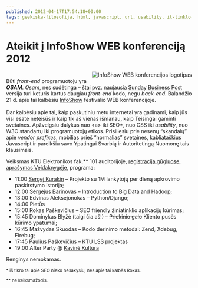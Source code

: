 ```yaml
---
published: 2012-04-17T17:54:18+00:00
tags: geekiska-filosofija, html, javascript, url, usability, it-tinklo-kurimas
---
```


# Ateikit į InfoShow WEB konferenciją 2012

<p><img src="https://www.dominykas.lt/uploads/2012/04/41607_292463217490036_926997090_n.jpg" style="margin-left: 1em; margin-bottom: 1em; float: right; border: 0;" alt="InfoShow WEB konferencijos logotipas"><br>
Būti <i>front-end</i> programuotoju yra <strong><i>OSAM</i></strong>. <i>Osam</i>, nes sudėtinga – štai pvz. naujausia <a href="http://www.businesspost.ie/">Sunday Business Post</a> versija turi keturis kartus daugiau <i>front-end</i> kodo, negu <i>back-end</i>. Balandžio 21 d. apie tai kalbėsiu <a href="http://infoshow.info/">InfoShow</a> festivalio WEB konferencijoje.<br>
<span id="more-403"></span><br>
Dar kalbėsiu apie tai, kaip paskutiniu metu internetai yra gadinami, kaip jūs visi esate neteisūs ir kaip tik aš vienas išmanau, kaip Teisingai gaminti svetaines. Apžvelgsiu dalykus nuo &lt;a&gt; iki SEO*, nuo CSS iki <i>usability</i>, nuo W3C standartų iki programuotojų etikos. Prisiliesiu prie nesenų “skandalų” apie <i>vendor prefixes</i>, mobilias prieš “normalias” svetaines, kabliataškius Javascript ir pareikšiu savo Ypatingai Svarbią ir Autoritetingą Nuomonę tais klausimais.</p>
<p>Veiksmas KTU Elektronikos fak.** 101 auditorijoje, <a href="http://www.facebook.com/l.php?u=https%3A%2F%2Fdocs.google.com%2Fspreadsheet%2Fviewform%3Fformkey%3DdFE2dXRUZWNmVTVCU2xYelZ2RmFIN3c6MQ%23gid%3D0&amp;h=eAQHd9D85">registracija gūgluose</a>, <a href="http://www.facebook.com/events/292463217490036/">aprašymas Veidaknygėje</a>, programa:</p>
<ul>
<li>11:00 <a href="https://twitter.com/zaza_lt">Sergej Kurakin</a> – Projekto su 1M lankytojų per dieną apkrovimo paskirstymo istorija;</li>
<li>12:00 <a href="http://sergejus.blogas.lt/">Sergejus Barinovas</a> – Introduction to Big Data and Hadoop;</li>
<li>13:00 Edvinas Aleksejonokas – Python/Django;</li>
<li>14:00 Pietūs</li>
<li>15:00 Rokas Paškevičius – SEO friendly žiniatinklio aplikacijų kūrimas;</li>
<li>15:45 Dominykas Blyžė (taigi čia aš!) – <del>Priekinio galo</del> Kliento pusės kūrimo ypatumai;</li>
<li>16:45 Mažvydas Skuodas – Kodo derinimo metodai: Zend, Xdebug, Firebug;</li>
<li>17:45 Paulius Paškevičius – KTU LSS projektas</li>
<li>19:00 After Party @ <a href="http://www.facebook.com/kavine.kultura">Kavinė Kultūra</a></li>
</ul>
<p>Renginys nemokamas.</p>
<p style="font-size: 85.7%">* iš tikro tai apie SEO nieko nesakysiu, nes apie tai kalbės Rokas.</p>
<p style="font-size: 85.7%">** ne keiksmažodis.</p>